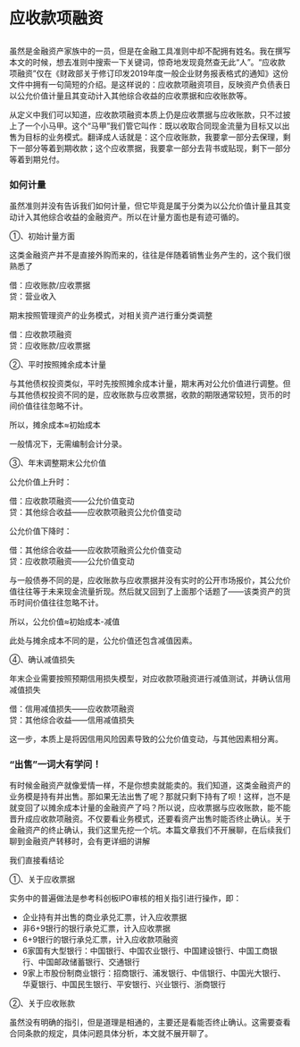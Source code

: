 # 应收款项融资

## 

虽然是金融资产家族中的一员，但是在金融工具准则中却不配拥有姓名。我在撰写本文的时候，想去准则中搜索一下关键词，惊奇地发现竟然查无此“人”。“应收款项融资”仅在《财政部关于修订印发2019年度一般企业财务报表格式的通知》这份文件中拥有一句简短的介绍。是这样说的：应收款项融资项目，反映资产负债表日以公允价值计量且其变动计入其他综合收益的应收票据和应收账款等。

从定义中我们可以知道，应收款项融资本质上仍是应收票据与应收账款，只不过披上了一个小马甲。这个“马甲”我们管它叫作：既以收取合同现金流量为目标又以出售为目标的业务模式。翻译成人话就是：这个应收账款，我要拿一部分去保理，剩下一部分等着到期收款；这个应收票据，我要拿一部分去背书或贴现，剩下一部分等着到期兑付。

### 如何计量

虽然准则并没有告诉我们如何计量，但它毕竟是属于分类为以公允价值计量且其变动计入其他综合收益的金融资产。所以在计量方面也是有迹可循的。

①、初始计量方面

这类金融资产并不是直接外购而来的，往往是伴随着销售业务产生的，这个我们很熟悉了

借：应收账款/应收票据  
贷：营业收入

期末按照管理资产的业务模式，对相关资产进行重分类调整

借：应收款项融资  
贷：应收账款/应收票据

②、平时按照摊余成本计量

与其他债权投资类似，平时先按照摊余成本计量，期末再对公允价值进行调整。但与其他债权投资不同的是，应收账款与应收票据，收款的期限通常较短，货币的时间价值往往忽略不计。

所以，摊余成本≈初始成本

一般情况下，无需编制会计分录。

③、年末调整期末公允价值

公允价值上升时：

借：应收款项融资——公允价值变动  
贷：其他综合收益——应收款项融资公允价值变动

公允价值下降时：

借：其他综合收益——应收款项融资公允价值变动  
贷：应收款项融资——公允价值变动

与一般债券不同的是，应收账款与应收票据并没有实时的公开市场报价，其公允价值往往等于未来现金流量折现。然后就又回到了上面那个话题了——该类资产的货币时间价值往往忽略不计。

所以，公允价值≈初始成本-减值

此处与摊余成本不同的是，公允价值还包含减值因素。

④、确认减值损失

年末企业需要按照预期信用损失模型，对应收款项融资进行减值测试，并确认信用减值损失

借：信用减值损失——应收款项融资  
贷：其他综合收益——信用减值损失

这一步，本质上是将因信用风险因素导致的公允价值变动，与其他因素相分离。

### “出售”一词大有学问！

有时候金融资产就像爱情一样，不是你想卖就能卖的。我们知道，这类金融资产的业务模是持有并出售。那如果无法出售了呢？那就只剩下持有了呗！这样，岂不是就变回了以摊余成本计量的金融资产了吗？所以说，应收票据与应收账款，能不能晋升成应收款项融资。不仅要看业务模式，还要看资产出售时能否终止确认。关于金融资产的终止确认，我们这里先挖一个坑。本篇文章我们不开展聊，在后续我们聊到金融资产转移时，会有更详细的讲解

我们直接看结论

①、关于应收票据

实务中的普遍做法是参考科创板IPO审核的相关指引进行操作，即：

- 企业持有并出售的商业承兑汇票，计入应收票据
- 非6+9银行的银行承兑汇票，计入应收票据
- 6+9银行的银行承兑汇票，计入应收款项融资
- 6家国有大型银行：中国银行、中国农业银行、中国建设银行、中国工商银行、中国邮政储蓄银行、交通银行
- 9家上市股份制商业银行：招商银行、浦发银行、中信银行、中国光大银行、华夏银行、中国民生银行、平安银行、兴业银行、浙商银行

②、关于应收账款

虽然没有明确的指引，但是道理是相通的，主要还是看能否终止确认。这需要查看合同条款的规定，具体问题具体分析，本文就不展开聊了。